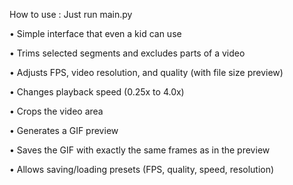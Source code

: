 How to use : Just run main.py

• Simple interface that even a kid can use


• Trims selected segments and excludes parts of a video


• Adjusts FPS, video resolution, and quality (with file size preview)


• Changes playback speed (0.25x to 4.0x)


• Crops the video area


• Generates a GIF preview


• Saves the GIF with exactly the same frames as in the preview


• Allows saving/loading presets (FPS, quality, speed, resolution)

